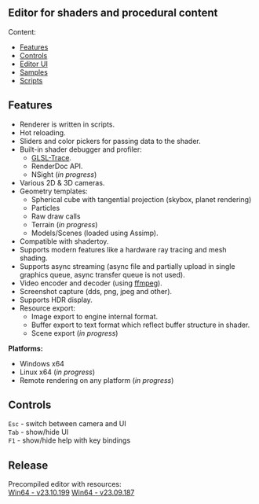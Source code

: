 ## Editor for shaders and procedural content

Content:
* [Features](#features)
* [Controls](#controls)
* [Editor UI](docs/EditorUI.md)
* [Samples](docs/Samples.md)
* [Scripts](docs/Scripts.md)


## Features

* Renderer is written in scripts.
* Hot reloading.
* Sliders and color pickers for passing data to the shader.
* Built-in shader debugger and profiler:
    - [GLSL-Trace](https://github.com/azhirnov/as-en/blob/dev/AE/engine/tools/res_pack/shader_trace/Readme.md).
    - RenderDoc API.
    - NSight (*in progress*)
* Various 2D & 3D cameras.
* Geometry templates:
    - Spherical cube with tangential projection (skybox, planet rendering)
    - Particles
    - Raw draw calls
    - Terrain (*in progress*)
    - Models/Scenes (loaded using Assimp).
* Compatible with shadertoy.
* Supports modern features like a hardware ray tracing and mesh shading.
* Supports async streaming (async file and partially upload in single graphics queue, async transfer queue is not used).
* Video encoder and decoder (using [ffmpeg](https://ffmpeg.org/)).
* Screenshot capture (dds, png, jpeg and other).
* Supports HDR display.
* Resource export:
    - Image export to engine internal format.
    - Buffer export to text format which reflect buffer structure in shader.
    - Scene export (*in progress*)

**Platforms:**<br/>
* Windows x64
* Linux x64 (*in progress*)
* Remote rendering on any platform (*in progress*)


## Controls

`Esc` - switch between camera and UI<br/>
`Tab` - show/hide UI<br/>
`F1` - show/hide help with key bindings<br/>


## Release

Precompiled editor with resources:<br/>
[Win64 - v23.10.199](https://drive.google.com/file/d/1kicA14gnlIwC3ah1qPszUznnFa2WCt6s/view?usp=share_link)
[Win64 - v23.09.187](https://drive.google.com/file/d/1e_TyVnyi61r8Fk0iXVc_vIxzYEuoPxZS/view?usp=drive_link)
